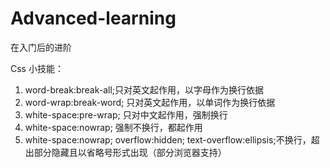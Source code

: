 # Advanced-learning
在入门后的进阶

Css 小技能：
1. word-break:break-all;只对英文起作用，以字母作为换行依据
2. word-wrap:break-word; 只对英文起作用，以单词作为换行依据
3. white-space:pre-wrap; 只对中文起作用，强制换行
4. white-space:nowrap; 强制不换行，都起作用
5. white-space:nowrap; overflow:hidden; text-overflow:ellipsis;不换行，超出部分隐藏且以省略号形式出现（部分浏览器支持） 
